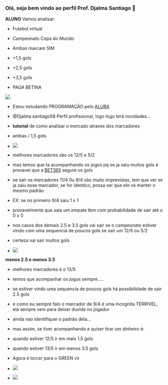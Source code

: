 ### Olá, seja bem vindo ao perfil Prof. Djalma Santiago 👋

**ALUNO** Vamos analisar:
- Futebol virtual
- Campeonato Copa do Mundo
- Ambas marcam SIM
- +1,5 gols
- +2,5 gols
- +3,5 gols

- PAGA BETINA

![](https://media1.tenor.com/m/IOanVYbTnP4AAAAC/pay-day-cash.gif)

- Estou estudando PROGRAMAÇÂO pelo [ALURA](https://www.alura.com.br)
- @Djalma.santiago58   Perfil profissional, logo logo terá novidades...

- **tutorial** de como analisar o mercado atraves dos marcadores

- ambas / 1,5 gols

- ![](https://media1.tenor.com/m/wWN1XrV-fa4AAAAC/gol-cbf.gif)

- melhores marcadores são os 12/5 e 5/2
- mas temos que ta acompanhando os jogos pq se ja saiu muitos gols é provavel que a [BET365](www.bet365.com) segure os gols

- se sair os marcadores 11/4 0u 9/4 são muito imprevistas, tem que ver se ja saiu esse marcador, se for identico, possa ser que ele vá manter o mesmo padrão 
- EX: se no primeiro 9/4 saiu 1 x 1
- provavelmente que saia um empate tbm com probabilidade de sair até o 0 x 0

- nos casos dos demais 2.5 e 3.5 gols vai sair se o campeonato estiver vindo com uma sequencia de poucos gols se sair um 12/5 ou 5/2
- certeza vai sair muitos gols


- ![](https://media1.tenor.com/m/OilyPztFM7gAAAAd/jurajscyrycerze-jurajscy.gif)


**menos 2.5 e menos 3.5**
- melhores marcadores é o 13/5 
- temos que acompanhar os jogos sempre.....
- se estiver vindo uma sequencia de poucos gols há possibilidade de sair 2.5 gols

- e como eu sempre falo o marcador de 9/4 é uma incognita TERRIVEL, ela sempre vem para deixar duvida no jogador
- ainda nao identifiquei o padrão dela...



- mas assim, se tiver acompanhando e quiser tirar um dinheiro é:
- quando estiver 12/5 ir em  mais 1.5 gols
- quando estiver 13/5 ir em menos 3.5 gols


- Agora é torcer para o GREEN vir

- ![](https://media1.tenor.com/m/Q-YQm91NqLsAAAAC/narniatips.gif)




- ![](https://media1.tenor.com/m/ZPKMABgcIe4AAAAd/hulk-bet.gif)


